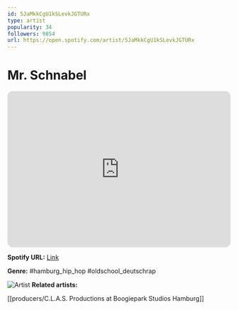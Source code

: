 ```yaml
---
id: 5JaMkkCgU1kSLevkJGTURx
type: artist
popularity: 34
followers: 9854
url: https://open.spotify.com/artist/5JaMkkCgU1kSLevkJGTURx
---
```

# Mr. Schnabel

<iframe style="border-radius:12px" src="https://open.spotify.com/embed/artist/5JaMkkCgU1kSLevkJGTURx" width="100%" height="352" frameBorder="0" allowfullscreen="" allow="autoplay; clipboard-write; encrypted-media; fullscreen; picture-in-picture" loading="lazy"></iframe>

**Spotify URL:** [Link](https://open.spotify.com/artist/5JaMkkCgU1kSLevkJGTURx)

**Genre:**  #hamburg_hip_hop #oldschool_deutschrap

![Artist](https://i.scdn.co/image/ab6761610000e5ebe8d716ecdacf1c14a89416e9)
**Related artists:**

[[producers/C.L.A.S. Productions at Boogiepark Studios Hamburg]]
